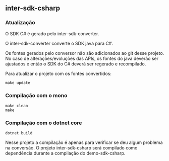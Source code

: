 ## inter-sdk-csharp

### Atualização
O SDK C# é gerado pelo inter-sdk-converter.

O inter-sdk-converter converte o SDK java para C#.

Os fontes gerados pelo conversor não são adicionados ao git desse projeto. No caso de alterações/evoluções das APIs, os fontes do java deverão ser ajustados e então o SDK do C# deverá ser regerado e recompilado.

Para atualizar o projeto com os fontes convertidos:

```
make update
```

### Compilação com o mono
```
make clean
make
```

### Compilação com o dotnet core
```
dotnet build
```

Nesse projeto a compilação é apenas para verificar se deu algum problema na conversão. O projeto inter-sdk-csharp será compilado como dependência durante a compilação do demo-sdk-csharp.

